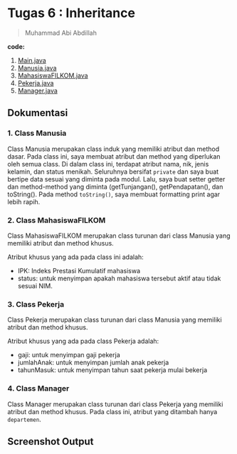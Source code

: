 # Tugas 6 : Inheritance
> Muhammad Abi Abdillah

**code:**
1. [Main.java](./Main.java)
2. [Manusia.java](./Manusia.java)
3. [MahasiswaFILKOM.java](./MahasiswaFILKOM.java)
4. [Pekerja.java](./Pekerja.java)
5. [Manager.java](./Manager.java)

## Dokumentasi
### 1. Class Manusia
Class Manusia merupakan class induk yang memiliki atribut dan method dasar. Pada class ini, saya membuat atribut dan method yang diperlukan oleh semua class.
Di dalam class ini, terdapat atribut nama, nik, jenis kelamin, dan status menikah. Seluruhnya bersifat `private` dan saya buat bertipe data sesuai yang diminta pada modul. Lalu, saya buat setter getter dan method-method yang diminta (getTunjangan(), getPendapatan(), dan toString(). 
Pada method `toString()`, saya membuat formatting print agar lebih rapih. 

### 2. Class MahasiswaFILKOM
Class MahasiswaFILKOM merupakan class turunan dari class Manusia yang memiliki atribut dan method khusus.

Atribut khusus yang ada pada class ini adalah:
- IPK: Indeks Prestasi Kumulatif mahasiswa
- status: untuk menyimpan apakah mahasiswa tersebut aktif atau tidak sesuai NIM.

### 3. Class Pekerja
Class Pekerja merupakan class turunan dari class Manusia yang memiliki atribut dan method khusus.

Atribut khusus yang ada pada class Pekerja adalah:
- gaji: untuk menyimpan gaji pekerja
- jumlahAnak: untuk menyimpan jumlah anak pekerja
- tahunMasuk: untuk menyimpan tahun saat pekerja mulai bekerja

### 4. Class Manager
Class Manager merupakan class turunan dari class Pekerja yang memiliki atribut dan method khusus. Pada class ini, atribut yang ditambah hanya `departemen`.

## Screenshot Output


